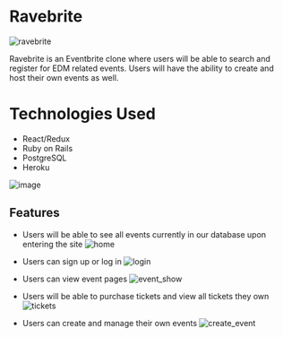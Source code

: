 
# Ravebrite

![ravebrite](https://user-images.githubusercontent.com/63977819/125955348-0469447a-2bbe-4a55-a5ae-4a975039712b.png)

Ravebrite is an Eventbrite clone where users will be able to search and register for EDM related events. Users will have the ability to create and host their own events as well.

# Technologies Used

* React/Redux
* Ruby on Rails
* PostgreSQL
* Heroku

![image](https://user-images.githubusercontent.com/63977819/125955647-761b9b0d-0236-4e5c-96d6-cede7362b957.png)

## Features

* Users will be able to see all events currently in our database upon entering the site
![home](https://user-images.githubusercontent.com/63977819/125956752-505ff931-6f6e-41f4-8860-7e8c5e5eb06f.gif)

* Users can sign up or log in
![login](https://user-images.githubusercontent.com/63977819/125958716-7b261740-eac2-4acd-812f-3065c356b36f.gif)

* Users can view event pages
![event_show](https://user-images.githubusercontent.com/63977819/125958741-9d12bc45-2e8b-438c-aa41-a5fbc33994b9.gif)

* Users will be able to purchase tickets and view all tickets they own
![tickets](https://user-images.githubusercontent.com/63977819/125958752-74a24706-67fe-474e-b423-54f80c362878.gif)

* Users can create and manage their own events
![create_event](https://user-images.githubusercontent.com/63977819/125959455-6387190c-52f2-44c8-b647-a279de88d665.gif)

